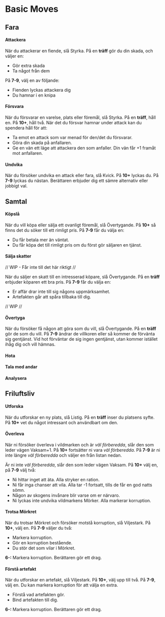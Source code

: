 # Basic Moves

## Fara

#### Attackera
När du attackerar en fiende, slå Styrka. På en **träff** gör du din skada, och väljer en:

* Gör extra skada
* Ta något från dem

På **7-9**, välj en av följande:

* Fienden lyckas attackera dig
* Du hamnar i en knipa

#### Försvara
När du försvarar en varelse, plats eller föremål, slå Styrka. På en **träff**, håll en. På **10+**, håll två. När det du försvar hamnar under attack kan du spendera håll för att:

* Ta emot en attack som var menad för den/det du försvarar.
* Göra din skada på anfallaren.
* Ge en vän ett läge att attackera den som anfaller. Din vän får +1 framåt mot anfallaren.


#### Undvika
När du försöker undvika en attack eller fara, slå Kvick. På **10+** lyckas du. På **7-9** lyckas du nästan. Berättaren erbjuder dig ett sämre alternativ eller jobbigt val.

## Samtal

#### Köpslå
När du vill köpa eller sälja ett ovanligt föremål, slå Övertygande. På **10+** så finns det du söker till ett rimligt pris. På **7-9** får du välja en:

* Du får betala mer än väntat.
* Du får köpa det till rimligt pris om du först gör säljaren en tjänst.

#### Sälja skatter
// WIP - Får inte till det här riktigt //

När du säljer en skatt till en intresserad köpare, slå Övertygande. På en **träff** erbjuder köparen ett bra pris. På **7-9** får du välja en:

* Er affär drar inte till sig någons uppmärksamhet.
* Artefakten går att spåra tillbaka till dig.

// WIP //


#### Övertyga
När du försöker få någon att göra som du vill, slå Övertygande. På en **träff** gör de som du vill. På **7-9** ändrar de villkoren eller så kommer de förvänta sig gentjänst. Vid hot förväntar de sig ingen gentjänst, utan kommer istället ihåg dig och vill hämnas.

#### Hota

#### Tala med andar

#### Analysera

## Friluftsliv

#### Utforska
När du utforskar en ny plats, slå Listig. På en **träff** inser du platsens syfte. På **10+** vet du något intressant och användbart om den.

#### Överleva
När ni försöker överleva i vildmarken och är *väl förberedda*, slår den som leder vägen Vaksam+1. På **10+** fortsätter ni vara *väl förberedda*. På **7-9** är ni inte längre *väl förberedda* och väljer en från listan nedan.

Är ni inte *väl förberedda*, slår den som leder vägen Vaksam. På **10+** välj en, på **7-9** välj två:

* Ni hittar inget att äta. Alla stryker en ration.
* Ni får inga chanser att vila. Alla tar -1 fortsatt, tills de får en god natts sömn.
* Någon av skogens invånare blir varse om er närvaro.
* Ni lyckas inte undvika vildmarkens Mörker. Alla markerar korruption.


#### Trotsa Mörkret
När du trotsar Mörkret och försöker motstå korruption, slå Viljestark.
På **10+**, välj en. På **7-9** väljer du två:

* Markera korruption.
* Gör en korruption bestående.
* Du stör det som vilar i Mörkret.

**6-:** Markera korruption. Berättaren gör ett drag.


#### Förstå artefakt
När du utforskar en artefakt, slå Viljestark. På **10+**, välj upp till två. På **7-9**, välj en. Du kan markera korruption för att välja en extra.
* Förstå vad artefakten gör.
* Bind artefakten till dig.

**6-:** Markera korruption. Berättaren gör ett drag.
